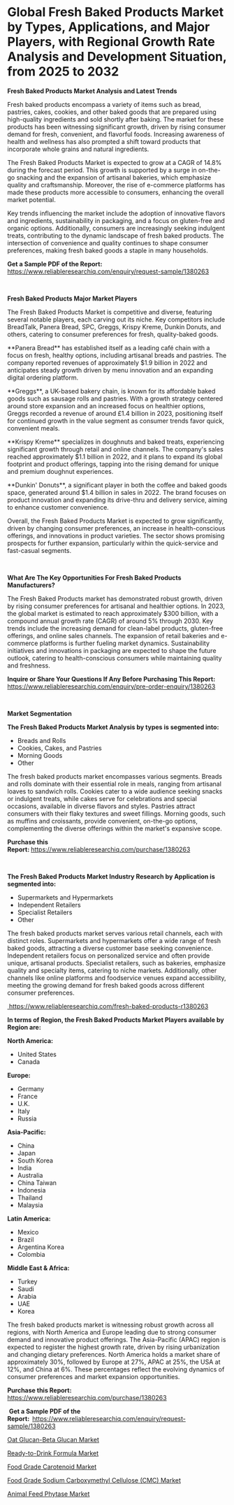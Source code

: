 <p><h1>Global Fresh Baked Products Market by Types, Applications, and Major Players, with Regional Growth Rate Analysis and Development Situation, from 2025 to 2032</h1></p><p><strong>Fresh Baked Products Market Analysis and Latest Trends</strong></p>
<p><p>Fresh baked products encompass a variety of items such as bread, pastries, cakes, cookies, and other baked goods that are prepared using high-quality ingredients and sold shortly after baking. The market for these products has been witnessing significant growth, driven by rising consumer demand for fresh, convenient, and flavorful foods. Increasing awareness of health and wellness has also prompted a shift toward products that incorporate whole grains and natural ingredients.</p><p>The Fresh Baked Products Market is expected to grow at a CAGR of 14.8% during the forecast period. This growth is supported by a surge in on-the-go snacking and the expansion of artisanal bakeries, which emphasize quality and craftsmanship. Moreover, the rise of e-commerce platforms has made these products more accessible to consumers, enhancing the overall market potential.</p><p>Key trends influencing the market include the adoption of innovative flavors and ingredients, sustainability in packaging, and a focus on gluten-free and organic options. Additionally, consumers are increasingly seeking indulgent treats, contributing to the dynamic landscape of fresh baked products. The intersection of convenience and quality continues to shape consumer preferences, making fresh baked goods a staple in many households.</p></p>
<p><strong>Get a Sample PDF of the Report:&nbsp;</strong> <a href="https://www.reliableresearchiq.com/enquiry/request-sample/1380263?utm_campaign=1906&utm_medium=2&utm_source=Github&utm_content=ia&utm_term=07042025&utm_id=fresh-baked-products">https://www.reliableresearchiq.com/enquiry/request-sample/1380263</a></p>
<p>&nbsp;</p>
<p><strong>Fresh Baked Products Major Market Players</strong></p>
<p><p>The Fresh Baked Products Market is competitive and diverse, featuring several notable players, each carving out its niche. Key competitors include BreadTalk, Panera Bread, SPC, Greggs, Krispy Kreme, Dunkin Donuts, and others, catering to consumer preferences for fresh, quality-baked goods.</p><p>**Panera Bread** has established itself as a leading café chain with a focus on fresh, healthy options, including artisanal breads and pastries. The company reported revenues of approximately $1.9 billion in 2022 and anticipates steady growth driven by menu innovation and an expanding digital ordering platform.</p><p>**Greggs**, a UK-based bakery chain, is known for its affordable baked goods such as sausage rolls and pastries. With a growth strategy centered around store expansion and an increased focus on healthier options, Greggs recorded a revenue of around £1.4 billion in 2023, positioning itself for continued growth in the value segment as consumer trends favor quick, convenient meals.</p><p>**Krispy Kreme** specializes in doughnuts and baked treats, experiencing significant growth through retail and online channels. The company's sales reached approximately $1.1 billion in 2022, and it plans to expand its global footprint and product offerings, tapping into the rising demand for unique and premium doughnut experiences.</p><p>**Dunkin' Donuts**, a significant player in both the coffee and baked goods space, generated around $1.4 billion in sales in 2022. The brand focuses on product innovation and expanding its drive-thru and delivery service, aiming to enhance customer convenience.</p><p>Overall, the Fresh Baked Products Market is expected to grow significantly, driven by changing consumer preferences, an increase in health-conscious offerings, and innovations in product varieties. The sector shows promising prospects for further expansion, particularly within the quick-service and fast-casual segments.</p></p>
<p>&nbsp;</p>
<p><strong>What Are The Key Opportunities For Fresh Baked Products Manufacturers?</strong></p>
<p><p>The Fresh Baked Products market has demonstrated robust growth, driven by rising consumer preferences for artisanal and healthier options. In 2023, the global market is estimated to reach approximately $300 billion, with a compound annual growth rate (CAGR) of around 5% through 2030. Key trends include the increasing demand for clean-label products, gluten-free offerings, and online sales channels. The expansion of retail bakeries and e-commerce platforms is further fueling market dynamics. Sustainability initiatives and innovations in packaging are expected to shape the future outlook, catering to health-conscious consumers while maintaining quality and freshness.</p></p>
<p><strong>Inquire or Share Your Questions If Any Before Purchasing This Report:</strong> <a href="https://www.reliableresearchiq.com/enquiry/pre-order-enquiry/1380263?utm_campaign=1906&utm_medium=2&utm_source=Github&utm_content=ia&utm_term=07042025&utm_id=fresh-baked-products">https://www.reliableresearchiq.com/enquiry/pre-order-enquiry/1380263</a></p>
<p>&nbsp;</p>
<p><strong>Market Segmentation</strong></p>
<p><strong>The Fresh Baked Products Market Analysis by types is segmented into:</strong></p>
<p><ul><li>Breads and Rolls</li><li>Cookies, Cakes, and Pastries</li><li>Morning Goods</li><li>Other</li></ul></p>
<p><p>The fresh baked products market encompasses various segments. Breads and rolls dominate with their essential role in meals, ranging from artisanal loaves to sandwich rolls. Cookies cater to a wide audience seeking snacks or indulgent treats, while cakes serve for celebrations and special occasions, available in diverse flavors and styles. Pastries attract consumers with their flaky textures and sweet fillings. Morning goods, such as muffins and croissants, provide convenient, on-the-go options, complementing the diverse offerings within the market's expansive scope.</p></p>
<p><strong>Purchase this Report:&nbsp;</strong><a href="https://www.reliableresearchiq.com/purchase/1380263?utm_campaign=1906&utm_medium=2&utm_source=Github&utm_content=ia&utm_term=07042025&utm_id=fresh-baked-products">https://www.reliableresearchiq.com/purchase/1380263</a></p>
<p>&nbsp;</p>
<p><strong>The Fresh Baked Products Market Industry Research by Application is segmented into:</strong></p>
<p><ul><li>Supermarkets and Hypermarkets</li><li>Independent Retailers</li><li>Specialist Retailers</li><li>Other</li></ul></p>
<p><p>The fresh baked products market serves various retail channels, each with distinct roles. Supermarkets and hypermarkets offer a wide range of fresh baked goods, attracting a diverse customer base seeking convenience. Independent retailers focus on personalized service and often provide unique, artisanal products. Specialist retailers, such as bakeries, emphasize quality and specialty items, catering to niche markets. Additionally, other channels like online platforms and foodservice venues expand accessibility, meeting the growing demand for fresh baked goods across different consumer preferences.</p></p>
<p><a href="https://www.reliableresearchiq.com/fresh-baked-products-r1380263?utm_campaign=1906&utm_medium=2&utm_source=Github&utm_content=ia&utm_term=07042025&utm_id=fresh-baked-products">&nbsp;https://www.reliableresearchiq.com/fresh-baked-products-r1380263</a></p>
<p><strong>In terms of Region, the Fresh Baked Products Market Players available by Region are:</strong></p>
<p>
    <p> <strong> North America: </strong>
        <ul>
            <li>United States</li>
            <li>Canada</li>
        </ul>
        </p> 
    <p> <strong> Europe: </strong>
        <ul>
            <li>Germany</li>
            <li>France</li>
            <li>U.K.</li>
            <li>Italy</li>
            <li>Russia</li>
        </ul>
        </p> 
    <p> <strong> Asia-Pacific: </strong>
        <ul>
            <li>China</li>
            <li>Japan</li>
            <li>South Korea</li>
            <li>India</li>
            <li>Australia</li>
            <li>China Taiwan</li>
            <li>Indonesia</li>
            <li>Thailand</li>
            <li>Malaysia</li>
        </ul>
        </p> 
    <p> <strong> Latin America: </strong>
        <ul>
            <li>Mexico</li>
            <li>Brazil</li>
            <li>Argentina Korea</li>
            <li>Colombia</li>
        </ul>
        </p> 
    <p> <strong> Middle East & Africa: </strong>
        <ul>
            <li>Turkey</li>
            <li>Saudi</li>
            <li>Arabia</li>
            <li>UAE</li>
            <li>Korea</li>
        </ul>
    </p>
    </p>
<p><p>The fresh baked products market is witnessing robust growth across all regions, with North America and Europe leading due to strong consumer demand and innovative product offerings. The Asia-Pacific (APAC) region is expected to register the highest growth rate, driven by rising urbanization and changing dietary preferences. North America holds a market share of approximately 30%, followed by Europe at 27%, APAC at 25%, the USA at 12%, and China at 6%. These percentages reflect the evolving dynamics of consumer preferences and market expansion opportunities.</p></p>
<p><strong>Purchase this Report: </strong><a href="https://www.reliableresearchiq.com/purchase/1380263?utm_campaign=1906&utm_medium=2&utm_source=Github&utm_content=ia&utm_term=07042025&utm_id=fresh-baked-products">https://www.reliableresearchiq.com/purchase/1380263</a></p>
<p>&nbsp;<strong>Get a Sample PDF of the Report:&nbsp;&nbsp;</strong><a href="https://www.reliableresearchiq.com/enquiry/request-sample/1380263?utm_campaign=1906&utm_medium=2&utm_source=Github&utm_content=ia&utm_term=07042025&utm_id=fresh-baked-products">https://www.reliableresearchiq.com/enquiry/request-sample/1380263</a></p>
<p><strong></strong></p>
<p><p><a href="https://github.com/laingragle95/Market-Research-Report-List-1/blob/main/oat-glucan-beta-glucan-market.md?utm_campaign=1906&utm_medium=2&utm_source=Github&utm_content=ia&utm_term=07042025&utm_id=fresh-baked-products">Oat Glucan-Beta Glucan Market</a></p><p><a href="https://github.com/rakowpleetj1/Market-Research-Report-List-1/blob/main/ready-to-drink-formula-market.md?utm_campaign=1906&utm_medium=2&utm_source=Github&utm_content=ia&utm_term=07042025&utm_id=fresh-baked-products">Ready-to-Drink Formula Market</a></p><p><a href="https://github.com/buenayankobl/Market-Research-Report-List-1/blob/main/food-grade-carotenoid-market.md?utm_campaign=1906&utm_medium=2&utm_source=Github&utm_content=ia&utm_term=07042025&utm_id=fresh-baked-products">Food Grade Carotenoid Market</a></p><p><a href="https://github.com/uripeachrii/Market-Research-Report-List-1/blob/main/food-grade-sodium-carboxymethyl-cellulose-cmc-market.md?utm_campaign=1906&utm_medium=2&utm_source=Github&utm_content=ia&utm_term=07042025&utm_id=fresh-baked-products">Food Grade Sodium Carboxymethyl Cellulose (CMC) Market</a></p><p><a href="https://github.com/mcveathuane2/Market-Research-Report-List-1/blob/main/animal-feed-phytase-market.md?utm_campaign=1906&utm_medium=2&utm_source=Github&utm_content=ia&utm_term=07042025&utm_id=fresh-baked-products">Animal Feed Phytase Market</a></p></p>